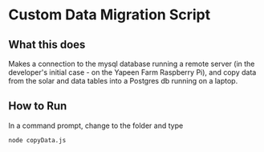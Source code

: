 # Custom Data Migration Script

## What this does

Makes a connection to the mysql database running a remote server (in the developer's initial case - on the Yapeen Farm Raspberry Pi), and copy data from the solar and data tables into a Postgres db running on a laptop.

## How to Run

In a command prompt, change to the folder and type

`node copyData.js`
